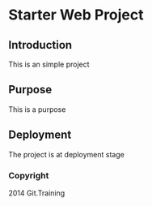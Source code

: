 # Starter Web Project

## Introduction
This is an simple project

## Purpose
This is a purpose

## Deployment
The project is at deployment stage

### Copyright

2014 Git.Training